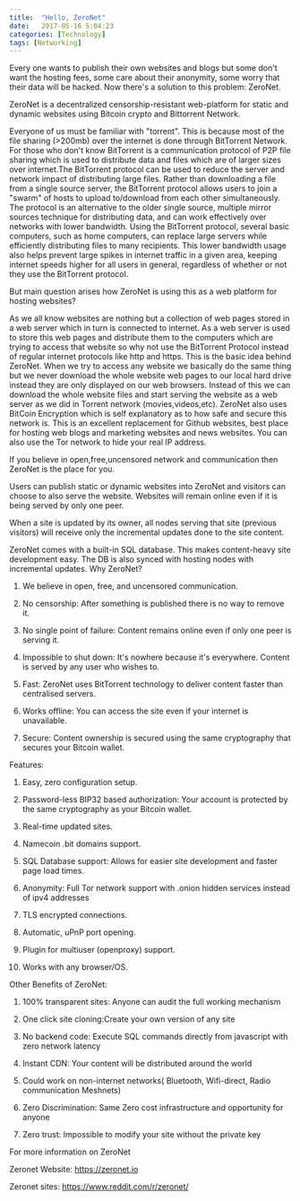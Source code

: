 ```yaml
---
title:  "Hello, ZeroNet"
date:   2017-05-16 5:04:23
categories: [Technology]
tags: [Networking]
---
```


Every one wants to publish their own websites and blogs but some don't want the hosting fees, some care about their anonymity, some worry that their data will be hacked. Now there's a solution to this problem: ZeroNet.

ZeroNet is a decentralized censorship-resistant web-platform for static and dynamic websites using Bitcoin crypto and Bittorrent Network.

Everyone of us must be familiar with "torrent". This is because most of the file sharing (>200mb) over the internet is done through BitTorrent Network. For those who don't know BitTorrent is a communication protocol of P2P file sharing which is used to distribute data and files which are of larger sizes over internet.The BitTorrent protocol can be used to reduce the server and network impact of distributing large files. Rather than downloading a file from a single source server, the BitTorrent protocol allows users to join a "swarm" of hosts to upload to/download from each other simultaneously. The protocol is an alternative to the older single source, multiple mirror sources technique for distributing data, and can work effectively over networks with lower bandwidth. Using the BitTorrent protocol, several basic computers, such as home computers, can replace large servers while efficiently distributing files to many recipients. This lower bandwidth usage also helps prevent large spikes in internet traffic in a given area, keeping internet speeds higher for all users in general, regardless of whether or not they use the BitTorrent protocol.

But main question arises how ZeroNet is using this as a web platform for hosting websites?

As we all know websites are nothing but a collection of web pages stored in a web server which in turn is connected to internet. As a web server is used to store this web pages and distribute them to the computers which are trying to access that website so why not use the BitTorrent Protocol instead of regular internet protocols like http and https. This is the basic idea behind ZeroNet. When we try to access any website we basically do the same thing but we never download the whole website web pages to our local hard drive instead they are only displayed on our web browsers. Instead of this we can download the whole website files and start serving the website as a web server as we did in Torrent network (movies,videos,etc). ZeroNet also uses BitCoin Encryption which is self explanatory as to how safe and secure this network is. This is an excellent replacement for Github websites, best place for hosting web blogs and marketing websites and news websites. You can also use the Tor network to hide your real IP address.

If you believe in open,free,uncensored network and communication then ZeroNet is the place for you.

Users can publish static or dynamic websites into ZeroNet and visitors can choose to also serve the website. Websites will remain online even if it is being served by only one peer.

When a site is updated by its owner, all nodes serving that site (previous visitors) will receive only the incremental updates done to the site content.

ZeroNet comes with a built-in SQL database. This makes content-heavy site development easy. The DB is also synced with hosting nodes with incremental updates.
Why ZeroNet?
    
   1. We believe in open, free, and uncensored communication.
    
   2. No censorship: After something is published there is no way to remove it.
    
   3. No single point of failure: Content remains online even if only one peer is serving it.
    
   4. Impossible to shut down: It's nowhere because it's everywhere. Content is served by any user who wishes to.
    
   5. Fast: ZeroNet uses BitTorrent technology to deliver content faster than centralised servers.
    
   6. Works offline: You can access the site even if your internet is unavailable.
    
   7. Secure: Content ownership is secured using the same cryptography that secures your Bitcoin wallet.

Features:
    
  1.  Easy, zero configuration setup.

  2.  Password-less BIP32 based authorization: Your account is protected by the same cryptography as your Bitcoin wallet.

  3.  Real-time updated sites.

  4.  Namecoin .bit domains support.

  5.  SQL Database support: Allows for easier site development and faster page load times.

  6.  Anonymity: Full Tor network support with .onion hidden services instead of ipv4 addresses

  7.  TLS encrypted connections.

  8.  Automatic, uPnP port opening.

  9.  Plugin for multiuser (openproxy) support.

  10.  Works with any browser/OS.


Other Benefits of ZeroNet:
    
   1. 100% transparent sites: Anyone can audit the full working mechanism
   
   2. One click site cloning:Create your own version of any site
   
   3. No backend code: Execute SQL commands directly from javascript with zero network latency
   
   4. Instant CDN: Your content will be distributed around the world
   
   5. Could work on non-internet networks( Bluetooth, Wifi-direct, Radio communication Meshnets)
   
   6. Zero Discrimination: Same Zero cost infrastructure and opportunity for anyone
   
   7. Zero trust: Impossible to modify your site without the private key

For more information on ZeroNet

Zeronet Website: https://zeronet.io

Zeronet sites: https://www.reddit.com/r/zeronet/